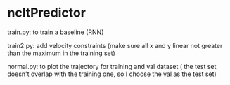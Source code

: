 # ncltPredictor

train.py:  to train a baseline (RNN)

train2.py: add velocity constraints (make sure all x and y linear not greater than the maximum in the training set)

normal.py: to plot the trajectory for training and val dataset ( the test set doesn't overlap with the training one, so I choose the val as the test set)




